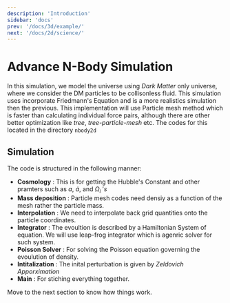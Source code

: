 ```yaml
---
description: 'Introduction'
sidebar: 'docs'
prev: '/docs/3d/example/'
next: '/docs/2d/science/'
---
```


# Advance N-Body Simulation

In this simulation, we model the universe using *Dark Matter* only universe, where we consider the DM particles to be collisonless fluid. This simulation uses incorporate Friedmann's Equation and is a more realistics simulation then the previous. This implementation will use Particle mesh method which is faster than calculating individual force pairs, although there are other better optimization like *tree*, *tree-particle-mesh* etc.
The codes for this located in the directory `nbody2d`

## Simulation
The code is structured in the following manner:   

- **Cosmology** : This is for getting the Hubble's Constant and other pramters such as $a$, $\dot{a}$, and $\Omega_i~'s$      
- **Mass deposition** : Particle mesh codes need densiy as a function of the mesh rather the particle mass.      
- **Interpolation** : We need to interpolate back grid quantities onto the particle coordinates.      
- **Integrator** : The evoultion is described by a Hamiltonian System of equation. We will use leap-frog integrator which is agenric solver for such system.        
- **Poisson Solver** :  For solving the Poisson equation governing the evoulution of density.     
- **Intitalization** : The inital perturbation is given by *Zeldovich Apporximation*      
- **Main** : For stiching everything together.

Move to the next section to know how things work.